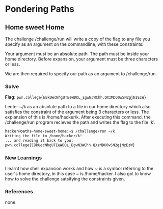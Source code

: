 # Pondering Paths

## Home sweet Home
The challenge /challenge/run will write a copy of the flag to any file you specify as an argument on the commandline, with these constraints:

Your argument must be an absolute path.
The path must be inside your home directory.
Before expansion, your argument must be three characters or less.

We are then required to specify our path as an argument to /challenge/run. 

### Solve
**Flag:** `pwn.college{EBkUecNhgUTEeWDOL_EgwN3WChh.QXzMDO0wSN2gjNzEzW}`

I enter ~/k as an absolute path to a file in our home directory which also satisfies the constraint of the argument being 3 characters or less. The explansion of this is /home/hacker/k. After executing this command, the /challenge/run program recieves the path and writes the flag to the file 'k'. 

```bash
hacker@paths~home-sweet-home:~$ /challenge/run ~/k
Writing the file to /home/hacker/k!
... and reading it back to you:
pwn.college{EBkUecNhgUTEeWDOL_EgwN3WChh.QXzMDO0wSN2gjNzEzW}
```

### New Learnings
I learnt how shell expansion works and how ~ is a symbol referring to the user's home directory, in this case ~ is /home/hacker. I also got to know how to solve the challenge satsifying the constraints given. 

### References 
none. 

